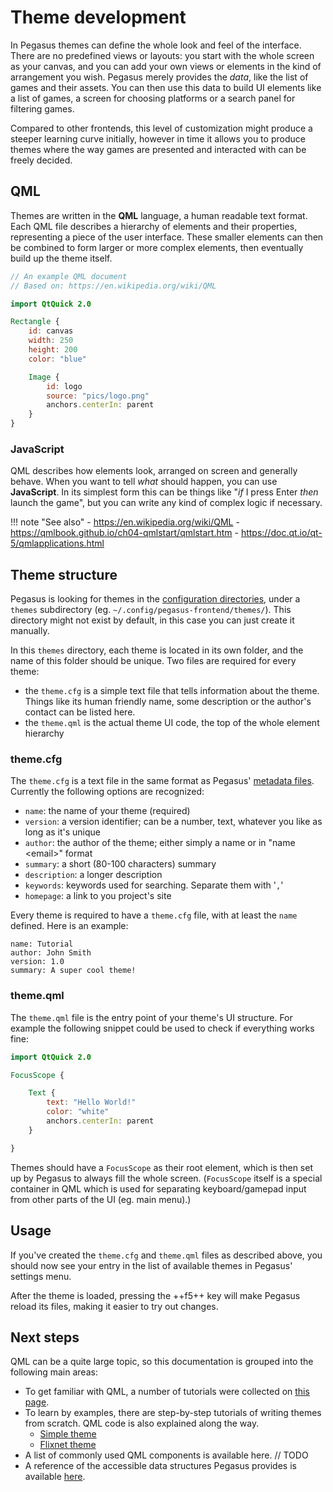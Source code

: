 # Theme development

In Pegasus themes can define the whole look and feel of the interface. There are no predefined views or layouts: you start with the whole screen as your canvas, and you can add your own views or elements in the kind of arrangement you wish. Pegasus merely provides the *data*, like the list of games and their assets. You can then use this data to build UI elements like a list of games, a screen for choosing platforms or a search panel for filtering games.

Compared to other frontends, this level of customization might produce a steeper learning curve initially, however in time it allows you to produce themes where the way games are presented and interacted with can be freely decided.


## QML

Themes are written in the **QML** language, a human readable text format. Each QML file describes a hierarchy of elements and their properties, representing a piece of the user interface. These smaller elements can then be combined to form larger or more complex elements, then eventually build up the theme itself.

```qml
// An example QML document
// Based on: https://en.wikipedia.org/wiki/QML

import QtQuick 2.0

Rectangle {
    id: canvas
    width: 250
    height: 200
    color: "blue"

    Image {
        id: logo
        source: "pics/logo.png"
        anchors.centerIn: parent
    }
}
```

### JavaScript

QML describes how elements look, arranged on screen and generally behave. When you want to tell *what* should happen, you can use **JavaScript**. In its simplest form this can be things like "*if* I press Enter *then* launch the game", but you can write any kind of complex logic if necessary.

!!! note "See also"
    - https://en.wikipedia.org/wiki/QML
    - https://qmlbook.github.io/ch04-qmlstart/qmlstart.htm
    - https://doc.qt.io/qt-5/qmlapplications.html


## Theme structure

Pegasus is looking for themes in the [configuration directories](../user-guide/config-dirs.md), under a `themes` subdirectory (eg. `~/.config/pegasus-frontend/themes/`). This directory might not exist by default, in this case you can just create it manually.

In this `themes` directory, each theme is located in its own folder, and the name of this folder should be unique. Two files are required for every theme:

- the `theme.cfg` is a simple text file that tells information about the theme. Things like its human friendly name, some description or the author's contact can be listed here.
- the `theme.qml` is the actual theme UI code, the top of the whole element hierarchy


### theme.cfg

The `theme.cfg` is a text file in the same format as Pegasus' [metadata files](../dev/meta-syntax.md). Currently the following options are recognized:

- `name`: the name of your theme (required)
- `version`: a version identifier; can be a number, text, whatever you like as long as it's unique
- `author`: the author of the theme; either simply a name or in "name &lt;email&gt;" format
- `summary`: a short (80-100 characters) summary
- `description`: a longer description
- `keywords`: keywords used for searching. Separate them with '`,`'
- `homepage`: a link to you project's site

Every theme is required to have a `theme.cfg` file, with at least the `name` defined. Here is an example:

```control
name: Tutorial
author: John Smith
version: 1.0
summary: A super cool theme!
```


### theme.qml

The `theme.qml` file is the entry point of your theme's UI structure. For example the following snippet could be used to check if everything works fine:

```qml
import QtQuick 2.0

FocusScope {

    Text {
        text: "Hello World!"
        color: "white"
        anchors.centerIn: parent
    }

}
```

Themes should have a `FocusScope` as their root element, which is then set up by Pegasus to always fill the whole screen. (`FocusScope` itself is a special container in QML which is used for separating keyboard/gamepad input from other parts of the UI (eg. main menu).)


## Usage

If you've created the `theme.cfg` and `theme.qml` files as described above, you should now see your entry in the list of available themes in Pegasus' settings menu.

After the theme is loaded, pressing the ++f5++ key will make Pegasus reload its files, making it easier to try out changes.


## Next steps

QML can be a quite large topic, so this documentation is grouped into the following main areas:

- To get familiar with QML, a number of tutorials were collected on [this page](qml-tutorials.md).
- To learn by examples, there are step-by-step tutorials of writing themes from scratch. QML code is also explained along the way.
    - [Simple theme](example-simple-intro.md)
    - [Flixnet theme](example-flixnet-intro.md)
- A list of commonly used QML components is available here. // TODO
- A reference of the accessible data structures Pegasus provides is available [here](api.md).
